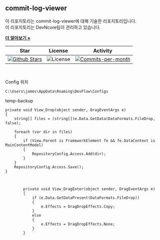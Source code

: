 ## commit-log-viewer

이 리포지토리는 commit-log-viewer에 대해 기술한 리포지토리입니다. <br />
이 리포지토리는 DevNcore팀이 관리하고 있습니다.  

<a href="https://github.com/devncore/devncore"><strong>더 알아보기 »</strong></a>
 
| Star | License | Activity |
|:----:|:-------:|:--------:|
| <a href="https://github.com/devncore/commit-log-viewer/stargazers"><img src="https://img.shields.io/github/stars/devncore/commit-log-viewer" alt="Github Stars"></a> | <img src="https://img.shields.io/github/license/devncore/commit-log-viewer" alt="License"> | <a href="https://github.com/devncore/commit-log-viewer/pulse"><img src="https://img.shields.io/github/commit-activity/m/devncore/commit-log-viewer" alt="Commits-per-month"></a> |

<br />

Config 위치

```
C:\Users\james\AppData\Roaming\DevFlow\Configs
```


temp-backup
```
private void View_Drop(object sender, DragEventArgs e)
{
    string[] files = (string[])e.Data.GetData(DataFormats.FileDrop, false);

    foreach (var dir in files)
    {
        if (View.Parent is FrameworkElement fe && fe.DataContext is MainContentModel)
        {
            RepositoryConfig.Access.Add(dir);
        }
    }
    RepositoryConfig.Access.Save();
}



        private void View_DragEnter(object sender, DragEventArgs e)
        {
            if (e.Data.GetDataPresent(DataFormats.FileDrop))
            {
                e.Effects = DragDropEffects.Copy;
            }
            else
            {
                e.Effects = DragDropEffects.None;
            }
        }
```
